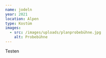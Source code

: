 ```yaml
---
name: jodeln
year: 2021
location: Alpen
type: Kostüm
images:
  - src: /images/uploads/planprobebühne.jpg
    alt: Probebühne
---
```

Testen
